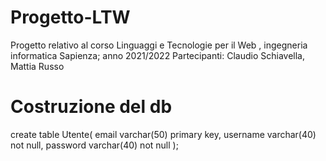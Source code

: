 # Progetto-LTW
Progetto relativo al corso Linguaggi e Tecnologie per il Web , ingegneria informatica Sapienza; anno 2021/2022
Partecipanti: Claudio Schiavella, Mattia Russo

# Costruzione del db
create table Utente(
	email varchar(50) primary key,
	username varchar(40) not null,
	password varchar(40) not null
);
